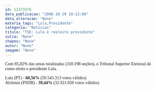 ```yaml
---
id: 12373976
data_publicacao: "2006-10-29 19:12:00"
data_alteracao: "None"
materia_tags: "Lula,Presidente"
categoria: "Notícias"
titulo: "TSE: Lula é reeleito presidente"
sutia: "None"
chapeu: "None"
autor: "None"
imagem: "None"
---
```

<p><P><FONT face=Verdana>Com 85,82% das urnas totalizadas (310.198 seções), o Tribunal Superior Eleitoral dá como eleito o presidente Lula.</FONT></P></p>
<p><P><FONT face=Verdana>Lula (PT) - <STRONG>60,56%</STRONG> (50.543.313 votos válidos)<BR>Alckmin (PSDB) - <STRONG>39,44%</STRONG> (32.921.020 votos válidos)</FONT></P> </p>
